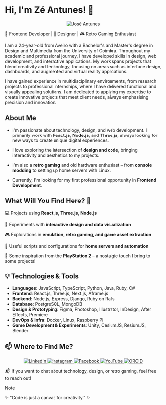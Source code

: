# Hi, I'm Zé Antunes! 👋

<p align="center">
  <img src="https://i.imgur.com/QucMCP4.png" alt="José Antunes"/>
</p>

🚀 Frontend Developer | 🎨 Designer | 🎮 Retro Gaming Enthusiast

I am a 24-year-old from Aveiro with a Bachelor's and Master's degree in Design and Multimedia from the University of Coimbra. Throughout my academic and professional journey, I have developed skills in design, web development, and interactive applications. My work spans projects that blend creativity and technology, focusing on areas such as interface design, dashboards, and augmented and virtual reality applications.

I have gained experience in multidisciplinary environments, from research projects to professional internships, where I have delivered functional and visually appealing solutions. I am dedicated to applying my expertise to create innovative projects that meet client needs, always emphasising precision and innovation.

## About Me

- I'm passionate about technology, design, and web development. I primarily work with **React.js**, **Node.js**, and **Three.js**, always looking for new ways to create unique digital experiences.

- I love exploring the intersection of **design and code**, bringing interactivity and aesthetics to my projects.

- I'm also a **retro gaming** and old hardware enthusiast – from **console modding** to setting up home servers with Linux.

- Currently, I'm looking for my first professional opportunity in **Frontend Development**.

## What Will You Find Here? 🤔

💻 Projects using **React.js, Three.js, Node.js**

🎨 Experiments with **interactive design and data visualization**

🎮 Explorations in **emulation, retro gaming, and game asset extraction**

📂 Useful scripts and configurations for **home servers and automation**

📌 Some inspiration from the **PlayStation 2** – a nostalgic touch I bring to some projects!

## 💡 Technologies & Tools

- **Languages**: JavaScript, TypeScript, Python, Java, Ruby, C#
- **Frontend**: React.js, Three.js, Next.js, Aframe.js
- **Backend**: Node.js, Express, Django, Ruby on Rails
- **Database**: PostgreSQL, MongoDB
- **Design & Prototyping**: Figma, Photoshop, Illustrator, InDesign, After Effects, Premiere
- **DevOps & Infra**: Docker, Linux, Raspberry Pi
- **Game Development & Experiments**: Unity, CesiumJS, ResiumJS, Blender

## 📫 Where to Find Me?

<p align="center">
  <a href="https://www.linkedin.com/in/ze-antunes/" target="_blank">
    <img src="https://img.shields.io/badge/LinkedIn-0A66C2?style=for-the-badge&logo=linkedin&logoColor=white" alt="LinkedIn">
  </a>
  <a href="https://www.instagram.com/ze_antunes26/" target="_blank">
    <img src="https://img.shields.io/badge/Instagram-E4405F?style=for-the-badge&logo=instagram&logoColor=white" alt="Instagram">
  </a>
  <a href="https://www.facebook.com/josepedro.rochaantunes" target="_blank">
    <img src="https://img.shields.io/badge/Facebook-1877F2?style=for-the-badge&logo=facebook&logoColor=white" alt="Facebook">
  </a>
  <a href="https://www.youtube.com/@josepedroantunes889" target="_blank">
    <img src="https://img.shields.io/badge/YouTube-FF0000?style=for-the-badge&logo=youtube&logoColor=white" alt="YouTube">
  </a>
  <a href="https://orcid.org/0009-0000-0768-7229" target="_blank">
    <img src="https://img.shields.io/badge/ORCID-A6CE39?style=for-the-badge&logo=orcid&logoColor=white" alt="ORCID">
  </a>
</p>

📬 If you want to chat about technology, design, or retro gaming, feel free to reach out!

> [!note]
> ✨ "Code is just a canvas for creativity." ✨

